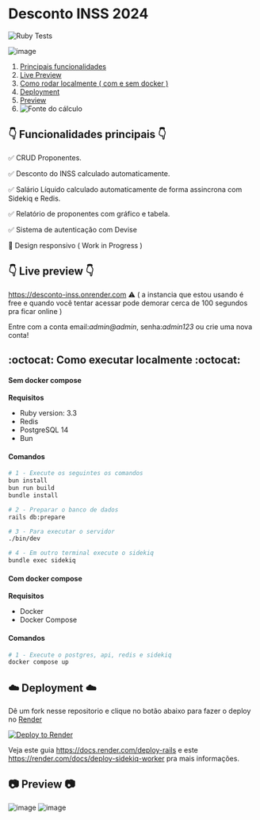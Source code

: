 # Desconto INSS 2024

![Ruby Tests](https://github.com/parkournick3/desconto-inss/actions/workflows/ruby.yml/badge.svg)

![image](https://github.com/parkournick3/desconto-inss/assets/131922314/4898f49a-f121-4716-bb9c-1455a5f6d2de)

1. [Principais funcionalidades](https://github.com/parkournick3/desconto-inss?tab=readme-ov-file#point_down-funcionalidades-principais-point_down)
2. [Live Preview](https://github.com/parkournick3/desconto-inss?tab=readme-ov-file#point_down-live-preview-point_down)
3. [Como rodar localmente ( com e sem docker )](https://github.com/parkournick3/desconto-inss?tab=readme-ov-file#octocat-como-executar-localmente-octocat)
4. [Deployment](https://github.com/parkournick3/desconto-inss?tab=readme-ov-file#cloud-deployment-cloud)
5. [Preview](https://github.com/parkournick3/desconto-inss?tab=readme-ov-file#camera-preview-camera)
6. ![Fonte do cálculo](https://www.gov.br/inss/pt-br/assuntos/confira-as-aliquotas-de-contribuicao-ao-inss-com-o-aumento-do-salario-minimo)

## :point_down: Funcionalidades principais :point_down:

:white_check_mark: CRUD Proponentes.

:white_check_mark: Desconto do INSS calculado automaticamente.

:white_check_mark: Salário Líquido calculado automaticamente de forma assincrona com Sidekiq e Redis.

:white_check_mark: Relatório de proponentes com gráfico e tabela.

:white_check_mark: Sistema de autenticação com Devise

:black_square_button: Design responsivo ( Work in Progress )

## :point_down: Live preview :point_down:

https://desconto-inss.onrender.com
⚠️ ( a instancia que estou usando é free e quando você tentar acessar pode demorar cerca de 100 segundos pra ficar online )

Entre com a conta email:_admin@admin_, senha:_admin123_ ou crie uma nova conta!

## :octocat: Como executar localmente :octocat:

#### Sem docker compose

**Requisitos**

- Ruby version: 3.3
- Redis
- PostgreSQL 14
- Bun

#### Comandos

```bash
# 1 - Execute os seguintes os comandos
bun install
bun run build
bundle install

# 2 - Preparar o banco de dados
rails db:prepare

# 3 - Para executar o servidor
./bin/dev

# 4 - Em outro terminal execute o sidekiq
bundle exec sidekiq
```

#### Com docker compose

**Requisitos**

- Docker
- Docker Compose

#### Comandos

```bash
# 1 - Execute o postgres, api, redis e sidekiq
docker compose up
```

## :cloud: Deployment :cloud:

Dê um fork nesse repositorio e clique no botão abaixo para fazer o deploy no [Render](https://render.com/)

[![Deploy to Render](https://render.com/images/deploy-to-render-button.svg)](https://render.com/deploy)

Veja este guia https://docs.render.com/deploy-rails e este https://render.com/docs/deploy-sidekiq-worker pra mais informações.

## :camera: Preview :camera:

![image](https://github.com/parkournick3/desconto-inss/assets/131922314/15fdfdce-97bb-4b01-b392-dd1d509d3050)
![image](https://github.com/parkournick3/desconto-inss/assets/131922314/89f89d34-431f-48e0-af20-8dc497051d01)
